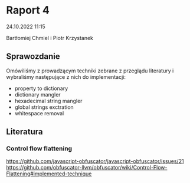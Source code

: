 # Raport 4

24.10.2022 11:15

Bartłomiej Chmiel i Piotr Krzystanek

## Sprawozdanie

Omówiliśmy z prowadzącym techniki zebrane z przeglądu literatury i wybraliśmy następujące z nich do implementacji:

- property to dictionary
- dictionary mangler
- hexadecimal string mangler
- global strings exctration
- whitespace removal

## Literatura

### Control flow flattening

https://github.com/javascript-obfuscator/javascript-obfuscator/issues/21
https://github.com/obfuscator-llvm/obfuscator/wiki/Control-Flow-Flattening#implemented-technique
